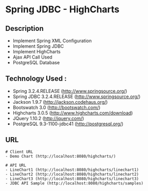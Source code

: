 # Spring JDBC - HighCharts

## Description
- Implement Spring XML Configuration
- Implement Spring JDBC
- Implement HighCharts
- Ajax API Call Used
- PostgreSQL Database

## Technology Used :
- Spring 3.2.4.RELEASE (http://www.springsource.org/)
- Spring JDBC 3.2.4.RELEASE (http://www.springsource.org/)
- Jackson 1.9.7 (http://jackson.codehaus.org/)
- Bootswatch 3.0 (http://bootswatch.com/)
- Highcharts 3.0.5 (http://www.highcharts.com/download)
- JQuery 1.10.2 (http://jquery.com/)
- PostgreSQL 9.3-1100-jdbc41 (http://postgresql.org/)

## URL
	# Client URL
	- Demo Chart (http://localhost:8080/highcharts/)
	
	# API URL
	- LineChart1 (http://localhost:8080/highcharts/linechart1)
	- LineChart2 (http://localhost:8080/highcharts/linechart2)
	- LineChart3 (http://localhost:8080/highcharts/linechart3)
	- JDBC API Sample (http://localhost:8080/highcharts/samples)